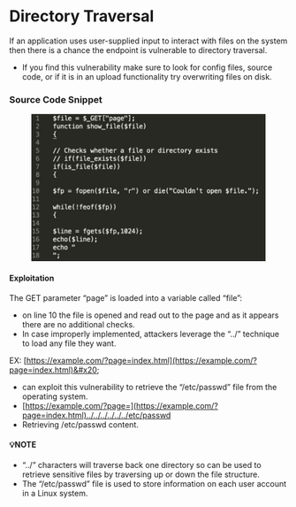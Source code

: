 # Directory Traversal

If an application uses user-supplied input to interact with files on the system then there is a chance the endpoint is vulnerable to directory traversal.

* If you find this vulnerability make sure to look for config files, source code, or if it is in an upload functionality try overwriting files on disk.

### Source Code Snippet

<figure><img src="../../.gitbook/assets/image (2) (1) (1) (1) (1) (1).png" alt=""><figcaption></figcaption></figure>

#### &#x20;Exploitation

The GET parameter “page” is loaded into a variable called “file”:&#x20;

* on line 10 the file is opened and read out to the page and as it appears there are no additional checks.
* In case improperly implemented, attackers leverage the “../” technique to load any file they want.

EX: [https://example.com/?page=index.html](https://example.com/?page=index.html)&#x20;

* can exploit this vulnerability to retrieve the “/etc/passwd” file from the operating system.
* [https://example.com/?page=](https://example.com/?page=index.html)../../../../../../etc/passwd
* Retrieving /etc/passwd content.

#### 💡NOTE

* “../” characters will traverse back one directory so can be used to retrieve sensitive files by traversing up or down the file structure.
* The “/etc/passwd” file is used to store information on each user account in a Linux system.

